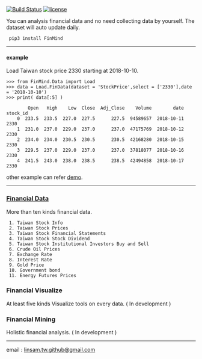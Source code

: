 [![Build Status](https://travis-ci.org/linsamtw/FinMind.svg?branch=master)](https://travis-ci.org/linsamtw/FinMind)
[![license](https://img.shields.io/github/license/mashape/apistatus.svg?maxAge=2592000)](https://github.com/linsamtw/FinMind/blob/master/LICENSE)

You can analysis financial data and no need collecting data by yourself. The dataset will auto update daily.

     pip3 install FinMind
     
 ---------------------
 #### example
 Load Taiwan stock price 2330 starting at 2018-10-10.
 
    >>> from FinMind.Data import Load
	>>> data = Load.FinData(dataset = 'StockPrice',select = ['2330'],date = '2018-10-10')
	>>> print( data[:5] )

	    	Open   High    Low  Close  Adj_Close    Volume        date stock_id
        0  233.5  233.5  227.0  227.5      227.5  94589657  2018-10-11     2330
        1  231.0  237.0  229.0  237.0      237.0  47175769  2018-10-12     2330
        2  234.0  234.0  230.5  230.5      230.5  42168280  2018-10-15     2330
        3  229.5  237.0  229.0  237.0      237.0  37818077  2018-10-16     2330
        4  241.5  243.0  238.0  238.5      238.5  42494858  2018-10-17     2330
	
other example can refer [demo](https://github.com/linsamtw/FinMind/blob/master/demo.py).

-------------------------------
### [Financial Data](https://github.com/linsamtw/FinMind/tree/master/Data)
More than ten kinds financial data.

     1. Taiwan Stock Info
     2. Taiwan Stock Prices 
     3. Taiwan Stock Financial Statements 
     4. Taiwan Stock Stock Dividend 
     5. Taiwan Stock Institutional Investors Buy and Sell 
     6. Crude Oil Prices
     7. Exchange Rate
     8. Interest Rate
     9. Gold Price
     10. Government bond
     11. Energy Futures Prices
     
### Financial Visualize
At least five kinds Visualize tools on every data. ( In development )

### Financial Mining
Holistic financial analysis. ( In development )

------------------------------------------------------------

email : linsam.tw.github@gmail.com


